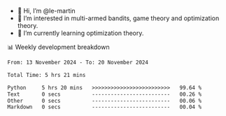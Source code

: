 - 👋 Hi, I’m @le-martin
- 👀 I’m interested in multi-armed bandits, game theory and optimization theory.
- 🌱 I’m currently learning optimization theory.
<!---- 💞️ I’m looking to collaborate on ...
- 📫 How to reach me ...-->

<!---
Tutorial for using WakaTime stats in GitHub profile: https://github.com/athul/waka-readme
-->

📊 Weekly development breakdown
<!--START_SECTION:waka-->

```txt
From: 13 November 2024 - To: 20 November 2024

Total Time: 5 hrs 21 mins

Python     5 hrs 20 mins   >>>>>>>>>>>>>>>>>>>>>>>>>   99.64 %
Text       0 secs          -------------------------   00.26 %
Other      0 secs          -------------------------   00.06 %
Markdown   0 secs          -------------------------   00.04 %
```

<!--END_SECTION:waka-->

<!---
le-martin/le-martin is a ✨ special ✨ repository because its `README.md` (this file) appears on your GitHub profile.
You can click the Preview link to take a look at your changes.
--->
